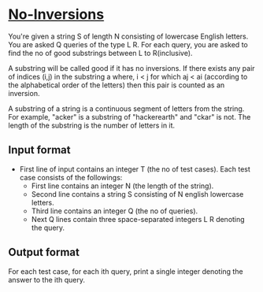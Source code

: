 # [No-Inversions][link]

You're given a string S of length N consisting of lowercase English letters. You are asked Q queries of the type L R. For each query, you are asked to find the no of good substrings between L to R(inclusive).

A substring will be called good if it has no inversions. If there exists any pair of indices (i,j) in the substring a where, i < j for which aj < ai (according to the alphabetical order of the letters) then this pair is counted as an inversion.

A substring of a string is a continuous segment of letters from the string. For example, "acker" is a substring of "hackerearth" and "ckar" is not. The length of the substring is the number of letters in it.

## Input format

- First line of input contains an integer T (the no of test cases). Each test case consists of the followings:
  - First line contains an integer N (the length of the string).
  - Second line contains a string S consisting of N english lowercase letters.
  - Third line contains an integer Q (the no of queries).
  - Next Q lines contain three space-separated integers L R denoting the query.

## Output format

For each test case, for each ith query, print a single integer denoting the answer to the ith query.

[link]: https://www.hackerearth.com/practice/data-structures/advanced-data-structures/segment-trees/practice-problems/algorithm/no-inversions-db0ebea5/
